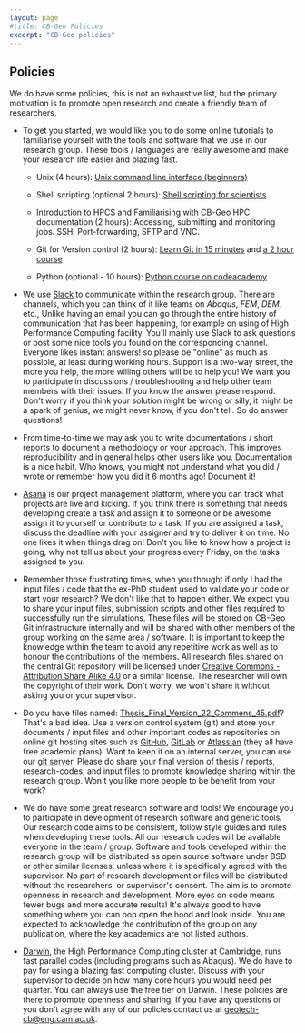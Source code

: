 ```yaml
---
layout: page
#title: CB-Geo Policies
excerpt: "CB-Geo policies"
---
```


## Policies
We do have some policies, this is not an exhaustive list, but  the primary motivation is to promote open research and create a friendly team of researchers.

* To get you started, we would like you to do some online tutorials to familiarise yourself with the tools and software that we use in our research group. These tools / languages are really awesome and make your research life easier and blazing fast.

    + Unix (4 hours): [Unix command line interface (beginners)](http://www.ucs.cam.ac.uk/docs/course-notes/unix-courses/UnixCLI/notes.pdf)

    + Shell scripting (optional 2 hours): [Shell scripting for scientists](http://www.ucs.cam.ac.uk/docs/course-notes/unix-courses/ShellScriptingSci)

    + Introduction to HPCS and Familiarising with CB-Geo HPC documentation (2 hours): Accessing, submitting and monitoring jobs. SSH, Port-forwarding, SFTP and VNC.

    + Git for Version control (2 hours): [Learn Git in 15 minutes](https://try.github.io/levels/1/challenges/1) and [a 2 hour course](https://www.codecademy.com/learn/learn-git)

    + Python (optional - 10 hours): [Python course on codeacademy](https://www.codecademy.com/learn/python)

* We use [Slack](https://cb-geo.slack.com) to communicate within the research group. There are channels, which you can think of it like teams on *Abaqus*, *FEM*, *DEM*, etc., Unlike having an email you can go through the entire history of communication that has been happening, for example on using of High Performance Computing facility. You'll mainly use Slack to ask questions or post some nice tools you found on the corresponding channel. Everyone likes instant answers! so please be "online" as much as possible, at least during working hours. Support is a two-way street, the more you help, the more willing others will be to help you! We want you to participate in discussions / troubleshooting and help other team members with their issues. If you know the answer please respond. Don't worry if you think your solution might be wrong or silly, it might be a spark of genius, we might never know, if you don't tell. So do answer questions!

* From time-to-time we may ask you to write documentations / short reports to document a methodology or your approach.  This improves reproducibility and in general helps other users like you. Documentation is a nice habit. Who knows, you might not understand what you did / wrote or remember how you did it 6 months ago! Document it!

* [Asana](https://asana.com) is our project management platform, where you can track what projects are live and kicking. If you think there is something that needs developing create a task and assign it to someone or be awesome assign it to yourself or contribute to a task! If you are assigned a task, discuss the deadline with your assigner and try to deliver it on time. No one likes it when things drag on! Don't you like to know how a project is going, why not tell us about your progress every Friday, on the tasks assigned to you.

* Remember those frustrating times, when you thought if only I had the input files / code that the ex-PhD student used to validate your code or start your research? We don't like that to happen either. We expect you to share your input files, submission scripts and other files required to successfully run the simulations. These files will be stored on CB-Geo Git infrastructure internally and will be shared with other members of the group working on the same area / software. It is important to keep the knowledge within the team to avoid any repetitive work as well as to honour the contributions of the members. All research files shared on the central Git repository will be licensed under [Creative Commons - Attribution Share Alike 4.0](http://creativecommons.org/licenses/by-sa/4.0/) or a similar license. The researcher will own the copyright of their work. Don't worry, we won't share it without asking you or your supervisor.

* Do you have files named: [Thesis_Final_Version_22_Commens_45.pdf](http://www.phdcomics.com/comics/archive.php?comicid=1531)? That's a bad idea. Use a version control system (git) and store your documents / input files and other important codes as repositories on online git hosting sites such as [GitHub](https://github.com), [GitLab](https://gitlab.com/users/sign_in) or [Atlassian](https://bitbucket.org) (they all have free academic plans). Want to keep it on an internal server, you can use our [git server](https://git.cb-geo.com). Please do share your final version of thesis / reports, research-codes, and input files to promote knowledge sharing within the research group. Won't you like more people to be benefit from your work?

* We do have some great research software and tools! We encourage you to participate in development of research software and generic tools. Our research code aims to be consistent, follow style guides and rules when developing these tools. All our research codes will be available everyone in the team / group. Software and tools developed within the research group will be distributed as open source software under BSD or other similar licenses, unless where it is specifically agreed with the supervisor. No part of research development or files will be distributed without the researchers' or supervisor's consent. The aim is to promote openness in research and development. More eyes on code means fewer bugs and more accurate results! It's always good to have something where you can pop open the hood and look inside. You are expected to acknowledge the contribution of the group on any publication, where the key academics are not listed authors.

* [Darwin](http://www.hpc.cam.ac.uk), the High Performance Computing  cluster at Cambridge, runs fast parallel codes (including programs such as Abaqus). We do have to pay for using a blazing fast computing cluster. Discuss with your supervisor to  decide on how many core hours you would need per quarter. You can always use the free tier on Darwin.
These policies are there to promote openness and sharing. If you have any questions or you don't agree with any of our policies contact us at [geotech-cb@eng.cam.ac.uk](mailto:geotech-cb@eng.cam.ac.uk).
